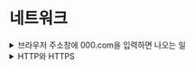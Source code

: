 # 네트워크

<details>
<summary>브라우저 주소창에 000.com을 입력하면 나오는 일</summary>
<div>

어느정도 깊이로 대답할지는 고민하셔야 합니다.

여기서는 가장 일반적인 "대학교"에서 배웠던 수준으로 서술했습니다.(dhcp, arp, dns, tcp, http)

<details>
<summary>DHCP</summary>
<div>

먼저 자신이 사용할 수 있는 ip주소를 얻어야 합니다, 이때 자신의 mac주소는 이미 알고있습니다.(mac주소는 하드웨어에 박혀있습니다)

DHCP는 요청(discover), 제공(offer), 진짜 사용해도 되는지 확인(request), 확인(ack) 단계로 진행됩니다.

DHCP 클라이언트는 브로드캐스트하게 요청 패킷을 뿌립니다.(DHCP는 응용계층 그러니까 맨 위 계층 프로토콜입니다)

하위 프로토콜로는 UDP로 전송하는데, 연결성을 보장할 필요가 없기 때문입니다.

그 이유는 애초에 DHCP 요청 패킷을 받은 머신은 자신이 DHCP 서버가 아니면 drop하기 때문이구요.

자신이 DHCP 서버(보통은 라우터입니다)라면 offer 패킷을 전송합니다.(이렇게 DHCP 서버는 클라이언트의 mac주소와 ip주소를 알게됩니다)

offer 패킷에는 dns의 ip, 서브넷 마스크, 해당 ip의 사용가능 기간(임대하기 때문입니다. DHCP는 애초에 동적 할당!) 등이 적혀있습니다.

이 과정에서 DHCP서버는 보통 라우터이니 first hop 라우터의 ip 주소도 알게 됩니다



</div>
</details>

<details>
<summary>ARP</summary>
<div>

이제 first hop 라우터의 mac 주소를 얻어와야 합니다.(arp는 인터넷 계층입니다. 맨아래보다 하나 위)

클라이언트는 브로드캐스트하게 arp 요청 패킷을 뿌립니다.

요청 패킷을 받은 머신을 패킷을 한번 깝니다. 그리고 적혀있는 ip 주소가 자신과 다르면 drop하고 같으면 reply합니다.

이렇게 알아온 mac 주소는 first hop router의 주소입니다.

그러니까 이 주소는 hop을 뛰면 바뀝니다.

</div>
</details>

<details>
<summary>DNS</summary>
<div>

주소창에 입력했던 주소에 해당하는 ip 주소를 얻어와야 합니다.(DNS는 어플리케이션 계층, 맨 위)

먼저 로컬 DNS에서 ip 주소가 있는지 찾고 없으면 외부 DNS 서버에 질의를 보냅니다.(이건 DHCP에서 얻어왔던 주소입니다.)

DNS는 계층적인 구조로 구성되어 있습니다. 루트에서부터 아래로 요청을 내리면서 ip 주소를 찾습니다.

000.com 이라 하면 . -> com. -> com.000 이런식으로 점점 내려갑니다.

</div>
</details>

<details>
<summary>TCP</summary>
<div>

DNS에서 얻어온 ip 주소에 해당하는 머신과 tcp 통신을 시작합니다.(전송계층, 위에서 2번째)

연결은 먼저 2-way hand shaking을 통해 수립됩니다.

syn-ack/syn-ack 이런 과정을 통해 연결이 수립되고, 이때 MSS와 윈도우 사이즈, isn을 정하게 됩니다.

MSS : 세그먼트 최대 사이즈입니다. 이때 세그먼트란 TCP 페이로드(데이터)의 크기입니다.

window size : tcp 패킷을 2개 보내면 2, 4개씩 보내면 4 이런식입니다. 이는 슬라이딩 윈도우 방식으로 전송되기 때문에 설정합니다.

isn : 처음으로 쓰게될 시퀀스넘버(seq)입니다. 랜덤하게 생성됩니다.

연결이 수립되고 나면 패킷을 보내고 ack를 받는 과정으로 데이터를 전송합니다.

데이터를 전송은 일종의 흐름제어를 통해 진행됩니다.

slow start라는 방식으로 시작하는데 아주 작은 윈도우 사이즈에서 시작해서 지수적으로 빠르게 증가시킵니다.

이러다 타임아웃에 의한 패킷 loss가 감지되면 윈도우 사이즈를 초기화 합니다.

다만 같은 ack 넘버가 3번 수신되게 되면, 타임아웃보다는 긍정적인 신호로 해석하고 fast-retransmit을 하게 됩니다.

연결 종료는 4-way hand shaking을 통해 합니다.

fin-ack-fin-ack 이런식으로 진행됩니다.

</div>
</details>

</div>
</details>

<details>
<summary>HTTP와 HTTPS</summary>

<div>

기본적인 HTTP와 버전별 차이 그리고 ssl 핸드쉐이킹, 대칭키와 비대칭키 통신에 대해 설명합니다.

<details>
<summary>HTTP</summary>

<div>

### HTTP란
HTTP는 어플리케이션 계층 프로토콜입니다.

특징은 무상태, 비연결성입니다. 데이터 한번 전송하고 연결을 끊습니다.

GET, POST, PUS, DELETE, PATCH 등의 메소드가 있습니다.(이는 일종의 CRUD)

여기 헤더에 쿠키가 담겨있습니다.

참고로 쿠키는 도메인 단위로 구분됩니. a.com != b.com, a.com == mail.a.com(포트 달라도 도메인 같으면 공유가 됩니다!!)

### 버전별 차이

HTTP 1.1부터 keep-alive가 적용되었습니다.

매번 tcp부터 시작하는게 아니라 한번 열어둔 커넥션으로 하나 전송, 다음꺼 전송... 이렇게 진행합니다.

2부터는 멀티 플렉싱을 지원합니다. 하나의 커넥션 여러 파일을 쪼개서 싹 섞어서 보냅니다.

2에서는 서버 푸시도 지원합니다. html에 포함된 css, 이미지 등의 파일을 클라이언트 요청 없이 서버가 바로 전송합니다.

</div>

</details>

<details>
<summary>HTTPS</summary>
<div>

### 대칭키와 비대칭키

대칭키 : 서로 같은 키를 통해 의사소통하는 방식입니다. e.g. 문자열에 송신자는 3을 더하고, 수신자는 3을 빼기

비대칭키 : 서로 다른 키를 통해 의사소통하는 방식입니다. e.g. 문자열에 송신자가 공개키로 암호화, 수신자는 개인키로 복호화

HTTPS는 처음에는 비대칭키로 대칭키를 교환, 이후 통신에는 대칭키로 통신

</div>
</details>

</div>

</details>